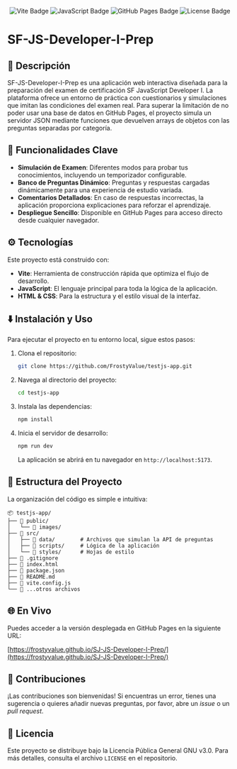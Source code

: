 <p align="right">
  <img src="https://img.shields.io/badge/Vite-646CFF?style=for-the-badge&logo=vite&logoColor=white" alt="Vite Badge" />
  <img src="https://img.shields.io/badge/JavaScript-F7DF1E?style=for-the-badge&logo=javascript&logoColor=black" alt="JavaScript Badge" />
  <img src="https://img.shields.io/badge/GitHub%20Pages-121013?style=for-the-badge&logo=github&logoColor=white" alt="GitHub Pages Badge" />
  <img src="https://img.shields.io/badge/License-GPLv3-blue.svg?style=for-the-badge" alt="License Badge" />
</p>

# SF-JS-Developer-I-Prep

## 🌟 Descripción
SF-JS-Developer-I-Prep es una aplicación web interactiva diseñada para la preparación del examen de certificación SF JavaScript Developer I. La plataforma ofrece un entorno de práctica con cuestionarios y simulaciones que imitan las condiciones del examen real. Para superar la limitación de no poder usar una base de datos en GitHub Pages, el proyecto simula un servidor JSON mediante funciones que devuelven arrays de objetos con las preguntas separadas por categoría.

## 🚀 Funcionalidades Clave
- **Simulación de Examen**: Diferentes modos para probar tus conocimientos, incluyendo un temporizador configurable.
- **Banco de Preguntas Dinámico**: Preguntas y respuestas cargadas dinámicamente para una experiencia de estudio variada.
- **Comentarios Detallados**: En caso de respuestas incorrectas, la aplicación proporciona explicaciones para reforzar el aprendizaje.
- **Despliegue Sencillo**: Disponible en GitHub Pages para acceso directo desde cualquier navegador.

## ⚙️ Tecnologías
Este proyecto está construido con:
- **Vite**: Herramienta de construcción rápida que optimiza el flujo de desarrollo.
- **JavaScript**: El lenguaje principal para toda la lógica de la aplicación.
- **HTML & CSS**: Para la estructura y el estilo visual de la interfaz.

## ⬇️ Instalación y Uso
Para ejecutar el proyecto en tu entorno local, sigue estos pasos:

1. Clona el repositorio:
   ```bash
   git clone https://github.com/FrostyValue/testjs-app.git
   ```
2. Navega al directorio del proyecto:
   ```bash
   cd testjs-app
   ```
3. Instala las dependencias:
   ```bash
   npm install
   ```
4. Inicia el servidor de desarrollo:
   ```bash
   npm run dev
   ```
   La aplicación se abrirá en tu navegador en `http://localhost:5173`.

## 📂 Estructura del Proyecto
La organización del código es simple e intuitiva:

```
📦 testjs-app/
├── 📂 public/
│   └── 📂 images/
├── 📂 src/
│   ├── 📂 data/        # Archivos que simulan la API de preguntas
│   ├── 📂 scripts/     # Lógica de la aplicación
│   └── 📂 styles/      # Hojas de estilo
├── 📄 .gitignore
├── 📄 index.html
├── 📄 package.json
├── 📄 README.md
├── 📄 vite.config.js
└── 📄 ...otros archivos
```

## 🌐 En Vivo
Puedes acceder a la versión desplegada en GitHub Pages en la siguiente URL:

[https://frostyvalue.github.io/SJ-JS-Developer-I-Prep/](https://frostyvalue.github.io/SJ-JS-Developer-I-Prep/)

## 🤝 Contribuciones
¡Las contribuciones son bienvenidas! Si encuentras un error, tienes una sugerencia o quieres añadir nuevas preguntas, por favor, abre un *issue* o un *pull request*.

## 📜 Licencia
Este proyecto se distribuye bajo la Licencia Pública General GNU v3.0. Para más detalles, consulta el archivo `LICENSE` en el repositorio.
